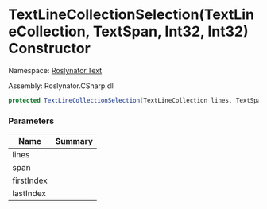 # TextLineCollectionSelection\(TextLineCollection, TextSpan, Int32, Int32\) Constructor

Namespace: [Roslynator.Text](../../README.md)

Assembly: Roslynator\.CSharp\.dll

```csharp
protected TextLineCollectionSelection(TextLineCollection lines, TextSpan span, int firstIndex, int lastIndex)
```

### Parameters

| Name | Summary |
| ---- | ------- |
| lines | |
| span | |
| firstIndex | |
| lastIndex | |


